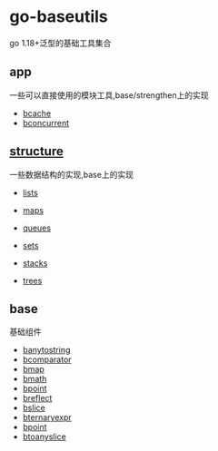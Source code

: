 # go-baseutils
go 1.18+泛型的基础工具集合

## app
一些可以直接使用的模块工具,base/strengthen上的实现
- [bcache](app/bcache/README.md)
- [bconcurrent](app/bconcurrent/README.md)

## [structure](structure/README.md)
一些数据结构的实现,base上的实现

- [lists](structure/lists/README.md)

- [maps](structure/maps/README.md)

- [queues](structure/queues/README.md)

- [sets](structure/sets/README.md)

- [stacks](structure/stacks/README.md)

- [trees](structure/trees/README.md)

## base
基础组件

- [banytostring](base/banytostring/README.md)
- [bcomparator](base/bcomparator/README.md)
- [bmap](base/bmap/README.md)
- [bmath](base/bmath/README.md)
- [bpoint](base/bpoint/README.md)
- [breflect](base/breflect/README.md)
- [bslice](base/bslice/README.md)
- [bternaryexpr](base/bternaryexpr/README.md)
- [bpoint](base/bpoint/README.md)
- [btoanyslice](base/btoanyslice/README.md)
